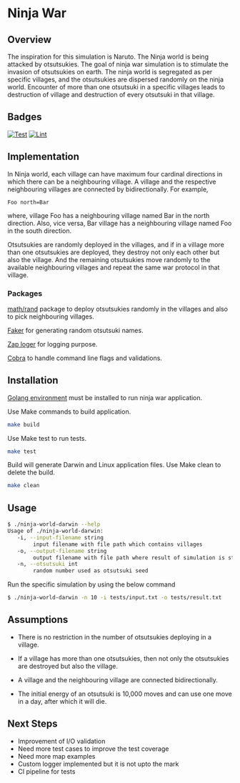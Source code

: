 # Ninja War

## Overview

The inspiration for this simulation is Naruto. The Ninja world is being 
attacked by otsutsukies. The goal of ninja war simulation is to stimulate the
invasion of otsutsukies on earth.
The ninja world is segregated
as per specific villages, and the otsutsukies are dispersed randomly on the ninja world.
Encounter of more than one otsutsuki in a specific villages leads to destruction of village and
destruction of every otsutsuki in that village.

## Badges
[![Test](https://github.com/punkstack/ninjaworld/actions/workflows/test.yml/badge.svg?branch=main)](https://github.com/punkstack/ninjaworld/actions/workflows/test.yml)
[![Lint](https://github.com/punkstack/ninjaworld/actions/workflows/lint.yml/badge.svg?branch=main)](https://github.com/punkstack/ninjaworld/actions/workflows/lint.yml)

## Implementation

In Ninja world, each village can have maximum four cardinal directions in which there can be a neighbouring village.
A village and the respective neighbouring villages are connected by bidirectionally. For example,

```
Foo north=Bar
```

where, village Foo has a neighbouring village named Bar in the north direction. Also, vice versa, Bar village has a
neighbouring village named Foo in the south direction.

Otsutsukies are randomly deployed in the villages, and if in a village more than one otsutsukies are deployed, they
destroy not only each other but also the village. And the remaining otsutsukies move randomly to the available neighbouring
villages and repeat the same war protocol in that village.

### Packages

[math/rand](https://golang.org/pkg/math/rand/) package to deploy otsutsukies randomly in the villages and also to pick
neighbouring villages.

[Faker](https://pkg.go.dev/syreclabs.com/go/faker) for generating random otsutsuki names.

[Zap loger](https://pkg.go.dev/go.uber.org/zap) for logging purpose.

[Cobra](https://github.com/spf13/cobra) to handle command line flags and validations.

## Installation

[Golang environment](https://golang.org/doc/install) must be installed to run ninja war application.

Use Make commands to build application.

```bash
make build
```

Use Make test to run tests.

```bash
make test
```

Build will generate Darwin and Linux application files. Use Make clean to delete the build.

```bash
make clean
```

## Usage

```bash
$ ./ninja-world-darwin --help
Usage of ./ninja-world-darwin:
   -i, --input-filename string
        input filename with file path which contains villages
   -o, --output-filename string
        output filename with file path where result of simulation is stored
   -n, --otsutsuki int
        random number used as otsutsuki seed
```

Run the specific simulation by using the below command

```bash
$ ./ninja-world-darwin -n 10 -i tests/input.txt -o tests/result.txt   
```

## Assumptions

* There is no restriction in the number of otsutsukies deploying in a village.

* If a village has more than one otsutsukies, then not only the otsutsukies are destroyed but also the
  village.

* A village and the neighbouring village are connected bidirectionally.

* The initial energy of an otsutsuki is 10,000 moves and can use one move in a day, after which it will die.

## Next Steps

* Improvement of I/O validation
* Need more test cases to improve the test coverage
* Need more map examples
* Custom logger implemented but it is not upto the mark
* CI pipeline for tests
